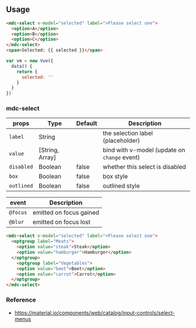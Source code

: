 ## Usage

```html
<mdc-select v-model="selected" label=">Please select one">
  <option>A</option>
  <option>B</option>
  <option>C</option>
</mdc-select>
<span>Selected: {{ selected }}</span>
```

```javascript
var vm = new Vue({
  data() {
    return {
      selected: ''
    }
  }
})
```

### mdc-select

| props      | Type            | Default | Description                                  |
| ---------- | --------------- | ------- | -------------------------------------------- |
| `label`    | String          |         | the selection label (placeholder)            |
| `value`    | [String, Array] |         | bind with v-model (update on `change` event) |
| `disabled` | Boolean         | false   | whether this select is disabled              |
| `box`      | Boolean         | false   | box style                                    |
| `outlined` | Boolean         | false   | outlined style                               |

| event    | Description             |
| -------- | ----------------------- |
| `@focus` | emitted on focus gained |
| `@blur`  | emitted on focus lost   |

```html
<mdc-select v-model="selected" label=">Please select one">
  <optgroup label="Meats">
    <option value="steak">Steak</option>
    <option value="hamburger">Hamburger</option>
  </optgroup>
    <optgroup label="Vegetables">
    <option value="beet">Beet</option>
    <option value="carrot">Carrot</option>
  </optgroup>
</mdc-select>
```

### Reference

- <https://material.io/components/web/catalog/input-controls/select-menus>
